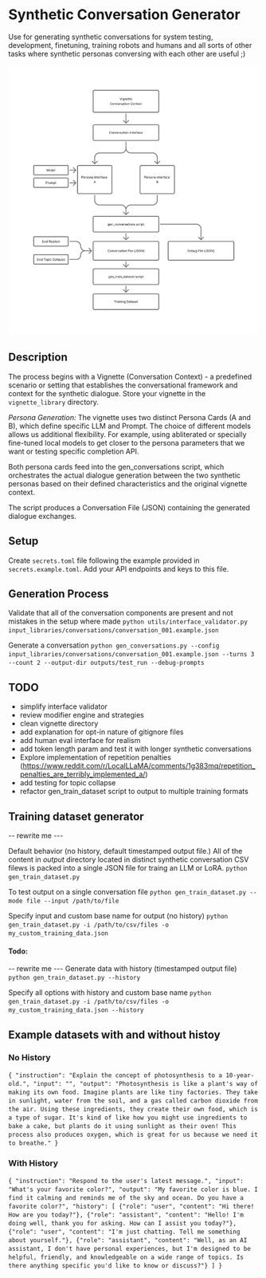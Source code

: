 # Synthetic Conversation Generator

Use for generating synthetic conversations for system testing, development, finetuning, training robots and humans and all sorts of other tasks where synthetic personas conversing with each other are useful ;)

![alt text](assets/synth_convo_diagram.png)

## Description
The process begins with a Vignette (Conversation Context) - a predefined scenario or setting that establishes the conversational framework and context for the synthetic dialogue. Store your vignette in the `vignette_library` directory.

*Persona Generation:* The vignette uses two distinct Persona Cards (A and B), which define specific LLM and Prompt. The choice of different models allows us additional flexibility. For example, using abliterated or specially fine-tuned local models to get closer to the persona parameters that we want or testing specific completion API.

Both persona cards feed into the gen_conversations script, which orchestrates the actual dialogue generation between the two synthetic personas based on their defined characteristics and the original vignette context.

The script produces a Conversation File (JSON) containing the generated dialogue exchanges.

## Setup

Create `secrets.toml` file following the example provided in `secrets.example.toml`. Add your API endpoints and keys to this file.  

## Generation Process

Validate that all of the conversation components are present and not mistakes in the setup where made
`python utils/interface_validator.py input_libraries/conversations/conversation_001.example.json`

Generate a conversation
`python gen_conversations.py --config input_libraries/conversations/conversation_001.example.json --turns 3 --count 2 --output-dir outputs/test_run --debug-prompts`

## TODO 

+ simplify interface validator
+ review modifier engine and strategies 
+ clean vignette directory
+ add explanation for opt-in nature of gitignore files
+ add human eval interface for realism
+ add token length param and test it with longer synthetic conversations
+ Explore implementation of repetition penalties (https://www.reddit.com/r/LocalLLaMA/comments/1g383mq/repetition_penalties_are_terribly_implemented_a/)
+ add testing for topic collapse 
+ refactor gen_train_dataset script to output to multiple training formats


## Training dataset generator
-- rewrite me ---

Default behavior (no history, default timestamped output file.) All of the content in *output* directory located in distinct synthetic conversation CSV filews is packed into a single JSON file for traing an LLM or LoRA.
`python gen_train_dataset.py`

To test output on a single conversation file
`python gen_train_dataset.py --mode file --input /path/to/file`

Specify input and custom base name for output (no history)
`python gen_train_dataset.py -i /path/to/csv/files -o my_custom_training_data.json`

#### Todo:
-- rewrite me ---
Generate data with history (timestamped output file)
`python gen_train_dataset.py --history`

Specify all options with history and custom base name
`python gen_train_dataset.py -i /path/to/csv/files -o my_custom_training_data.json --history`

## Example datasets with and without histoy 

### No History
`{
  "instruction": "Explain the concept of photosynthesis to a 10-year-old.",
  "input": "",
  "output": "Photosynthesis is like a plant's way of making its own food. Imagine plants are like tiny factories. They take in sunlight, water from the soil, and a gas called carbon dioxide from the air. Using these ingredients, they create their own food, which is a type of sugar. It's kind of like how you might use ingredients to bake a cake, but plants do it using sunlight as their oven! This process also produces oxygen, which is great for us because we need it to breathe."
}`

### With History
`{
  "instruction": "Respond to the user's latest message.",
  "input": "What's your favorite color?",
  "output": "My favorite color is blue. I find it calming and reminds me of the sky and ocean. Do you have a favorite color?",
  "history": [
    {"role": "user", "content": "Hi there! How are you today?"},
    {"role": "assistant", "content": "Hello! I'm doing well, thank you for asking. How can I assist you today?"},
    {"role": "user", "content": "I'm just chatting. Tell me something about yourself."},
    {"role": "assistant", "content": "Well, as an AI assistant, I don't have personal experiences, but I'm designed to be helpful, friendly, and knowledgeable on a wide range of topics. Is there anything specific you'd like to know or discuss?"}
  ]
}
`